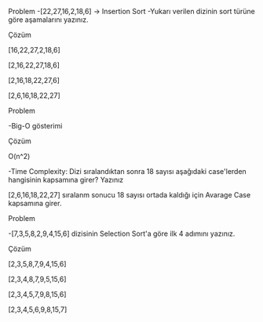 

Problem
-[22,27,16,2,18,6] -> Insertion Sort
-Yukarı verilen dizinin sort türüne göre aşamalarını yazınız.

Çözüm

[16,22,27,2,18,6]  

[2,16,22,27,18,6] 

[2,16,18,22,27,6] 

[2,6,16,18,22,27]

Problem

-Big-O gösterimi

Çözüm

O(n^2)

-Time Complexity: Dizi sıralandıktan sonra 18 sayısı aşağıdaki case'lerden hangisinin kapsamına girer? Yazınız

[2,6,16,18,22,27] sıralanm sonucu 18 sayısı ortada kaldığı için Avarage Case kapsamına girer.




Problem 

-[7,3,5,8,2,9,4,15,6] dizisinin Selection Sort'a göre ilk 4 adımını yazınız.

Çözüm

[2,3,5,8,7,9,4,15,6]  

[2,3,4,8,7,9,5,15,6] 

[2,3,4,5,7,9,8,15,6] 

[2,3,4,5,6,9,8,15,7] 

